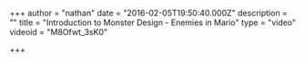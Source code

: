 +++
author = "nathan"
date = "2016-02-05T19:50:40.000Z"
description = ""
title = "Introduction to Monster Design - Enemies in Mario"
type = "video"
videoid = "M8Ofwt_3sK0"

+++

